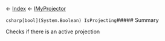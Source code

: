 ← [Index](Api-Index) ← [IMyProjector](Sandbox.ModAPI.Ingame.IMyProjector)

```csharp[bool](System.Boolean) IsProjecting```##### Summary

Checks if there is an active projection

